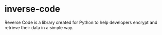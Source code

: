 # inverse-code

Reverse Code is a library created for Python to help developers encrypt and retrieve their data in a simple way.
